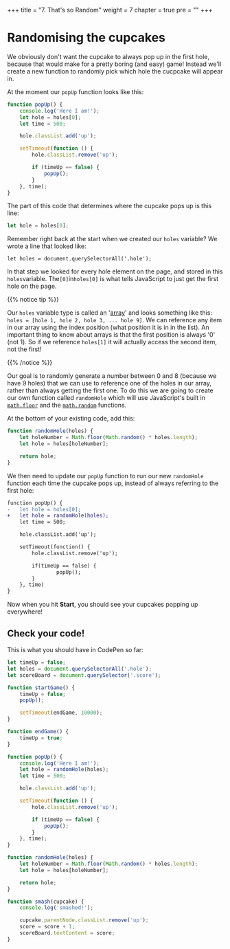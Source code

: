 +++
title = "7. That's so Random"
weight = 7
chapter = true
pre = ""
+++

# Randomising the cupcakes

We obviously don't want the cupcake to always pop up in the first hole, because that would make for a pretty boring (and easy) game! Instead we'll create a new function to randomly pick which hole the cucpcake will appear in.

At the moment our `popUp` function looks like this:

```js
function popUp() {
    console.log('Here I am!');
    let hole = holes[0];
    let time = 500;

    hole.classList.add('up');

    setTimeout(function () {
        hole.classList.remove('up');

        if (timeUp == false) {
            popUp();
        }
    }, time);
}
```

The part of this code that determines where the cupcake pops up is this line:

```js
let hole = holes[0];
```

Remember right back at the start when we created our `holes` variable? We wrote a line that looked like:

`let holes = document.querySelectorAll('.hole');`

In that step we looked for every hole element on the page, and stored in this `holes`variable. The`[0]`in`holes[0]` is what tells JavaScript to just get the first hole on the page.

{{% notice tip %}}

Our `holes` variable type is called an '[array](https://developer.mozilla.org/en-US/docs/Web/JavaScript/Reference/Global_Objects/Array)' and looks something like this: `holes = [hole 1, hole 2, hole 3, ... hole 9]`. We can reference any item in our array using the index position (what position it is in in the list). An important thing to know about arrays is that the first position is always '0' (not 1). So if we reference `holes[1]` it will actually access the second item, not the first!

{{% /notice %}}

Our goal is to randomly generate a number between 0 and 8 (because we have 9 holes) that we can use to reference one of the holes in our array, rather than always getting the first one. To do this we are going to create our own function called `randomHole` which will use JavaScript's built in [`math.floor`](https://developer.mozilla.org/en-US/docs/Web/JavaScript/Reference/Global_Objects/Math/floor) and
the [`math.random`](https://developer.mozilla.org/en-US/docs/Web/JavaScript/Reference/Global_Objects/Math/random) functions.

At the bottom of your existing code, add this:

```js
function randomHole(holes) {
    let holeNumber = Math.floor(Math.random() * holes.length);
    let hole = holes[holeNumber];

    return hole;
}
```

We then need to update our `popUp` function to run our new `randomHole` function each time the cupcake pops up, instead of always referring to the first hole:

```diff
function popUp() {
-	let hole = holes[0];
+   let hole = randomHole(holes);
	let time = 500;

	hole.classList.add('up');

	setTimeout(function() {
		hole.classList.remove('up');

		if(timeUp == false) {
				popUp();
		}
	}, time)
}
```

Now when you hit **Start**, you should see your cupcakes popping up everywhere!

## Check your code!

This is what you should have in CodePen so far:

```js
let timeUp = false;
let holes = document.querySelectorAll('.hole');
let scoreBoard = document.querySelector('.score');

function startGame() {
    timeUp = false;
    popUp();

    setTimeout(endGame, 10000);
}

function endGame() {
    timeUp = true;
}

function popUp() {
    console.log('Here I am!');
    let hole = randomHole(holes);
    let time = 500;

    hole.classList.add('up');

    setTimeout(function () {
        hole.classList.remove('up');

        if (timeUp == false) {
            popUp();
        }
    }, time);
}

function randomHole(holes) {
    let holeNumber = Math.floor(Math.random() * holes.length);
    let hole = holes[holeNumber];

    return hole;
}

function smash(cupcake) {
    console.log('smashed!');

    cupcake.parentNode.classList.remove('up');
    score = score + 1;
    scoreBoard.textContent = score;
}
```
